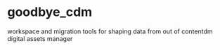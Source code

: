 goodbye_cdm
===========

workspace and migration tools for shaping data from out of contentdm digital assets manager


